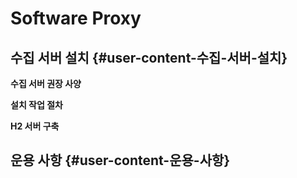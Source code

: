 # Software Proxy

## 수집 서버 설치 {#user-content-수집-서버-설치}

**수집 서버 권장 사양**

**설치 작업 절차**

**H2 서버 구축**

## 운용 사항 {#user-content-운용-사항}

